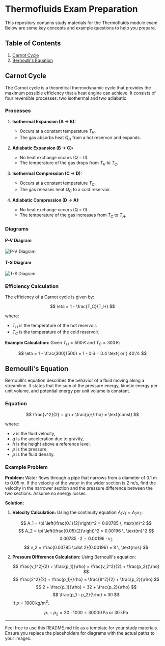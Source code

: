 # Thermofluids Exam Preparation

This repository contains study materials for the Thermofluids module exam. Below are some key concepts and example questions to help you prepare.

## Table of Contents
1. [Carnot Cycle](#carnot-cycle)
2. [Bernoulli's Equation](#bernoullis-equation)

## Carnot Cycle

The Carnot cycle is a theoretical thermodynamic cycle that provides the maximum possible efficiency that a heat engine can achieve. It consists of four reversible processes: two isothermal and two adiabatic.

### Processes
1. **Isothermal Expansion (A → B):**
   - Occurs at a constant temperature $T_H$.
   - The gas absorbs heat $Q_H$ from a hot reservoir and expands.

2. **Adiabatic Expansion (B → C):**
   - No heat exchange occurs (Q = 0).
   - The temperature of the gas drops from $T_H$ to $T_C$.

3. **Isothermal Compression (C → D):**
   - Occurs at a constant temperature $T_C$.
   - The gas releases heat $Q_C$ to a cold reservoir.

4. **Adiabatic Compression (D → A):**
   - No heat exchange occurs (Q = 0).
   - The temperature of the gas increases from $T_C$ to $T_H$.

### Diagrams

#### P-V Diagram
![P-V Diagram](path/to/your/p-v-diagram.png)

#### T-S Diagram
![T-S Diagram](path/to/your/t-s-diagram.png)

### Efficiency Calculation
The efficiency of a Carnot cycle is given by:

$$
\eta = 1 - \frac{T_C}{T_H}
$$

where:
- $T_H$ is the temperature of the hot reservoir.
- $T_C$ is the temperature of the cold reservoir.

**Example Calculation:**
Given $T_H = 500\,K$ and $T_C = 300\,K$:

$$
\eta = 1 - \frac{300}{500} = 1 - 0.6 = 0.4 \text{ or } 40\%
$$

## Bernoulli's Equation

Bernoulli's equation describes the behavior of a fluid moving along a streamline. It states that the sum of the pressure energy, kinetic energy per unit volume, and potential energy per unit volume is constant.

### Equation

$$
\frac{v^2}{2} + gh + \frac{p}{\rho} = \text{const}
$$

where:
- $v$ is the fluid velocity,
- $g$ is the acceleration due to gravity,
- $h$ is the height above a reference level,
- $p$ is the pressure,
- $\rho$ is the fluid density.

### Example Problem

**Problem:**
Water flows through a pipe that narrows from a diameter of 0.1 m to 0.05 m. If the velocity of the water in the wider section is 2 m/s, find the velocity in the narrower section and the pressure difference between the two sections. Assume no energy losses.

**Solution:**

1. **Velocity Calculation:**
   Using the continuity equation $A_1 v_1 = A_2 v_2$:

   $$
   A_1 = \pi \left(\frac{0.1}{2}\right)^2 = 0.00785 \, \text{m}^2
   $$
   $$
   A_2 = \pi \left(\frac{0.05}{2}\right)^2 = 0.00196 \, \text{m}^2
   $$
   $$
   0.00785 \cdot 2 = 0.00196 \cdot v_2
   $$
   $$
   v_2 = \frac{0.00785 \cdot 2}{0.00196} = 8 \, \text{m/s}
   $$

2. **Pressure Difference Calculation:**
   Using Bernoulli's equation:

   $$
   \frac{v_1^2}{2} + \frac{p_1}{\rho} = \frac{v_2^2}{2} + \frac{p_2}{\rho}
   $$
   $$
   \frac{2^2}{2} + \frac{p_1}{\rho} = \frac{8^2}{2} + \frac{p_2}{\rho}
   $$
   $$
   2 + \frac{p_1}{\rho} = 32 + \frac{p_2}{\rho}
   $$
   $$
   \frac{p_1 - p_2}{\rho} = 30
   $$
   If $\rho = 1000 \, \text{kg/m}^3$:

   $$
   p_1 - p_2 = 30 \cdot 1000 = 30000 \, \text{Pa} \text{ or } 30 \, \text{kPa}
   $$

---

Feel free to use this README.md file as a template for your study materials. Ensure you replace the placeholders for diagrams with the actual paths to your images.
